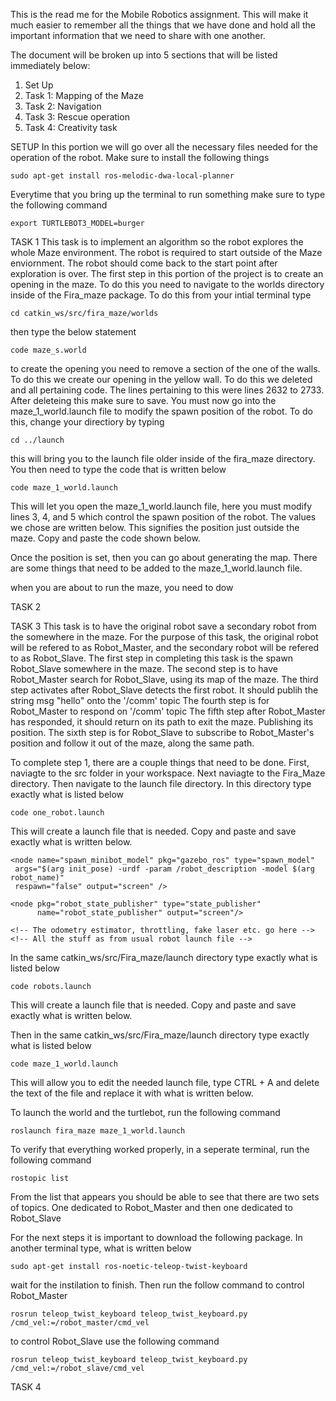 This is the read me for the Mobile Robotics assignment. This will make it much easier to remember all the things that
we have done and hold all the important information that we need to share with one another.

The document will be broken up into 5 sections that will be listed immediately below:
1) Set Up
2) Task 1: Mapping of the Maze
3) Task 2: Navigation
4) Task 3: Rescue operation
5) Task 4: Creativity task



SETUP
In this portion we will go over all the necessary files needed for the operation of the robot.
Make sure to install the following things

    sudo apt-get install ros-melodic-dwa-local-planner


Everytime that you bring up the terminal to run something make sure to type the following command

    export TURTLEBOT3_MODEL=burger


TASK 1
This task is to implement an algorithm so the robot explores the whole Maze environment. The robot is required to start outside of the Maze enviornment. The robot should come back to the start point after exploration is over.
The first step in this portion of the project is to create an opening in the maze. To do this you need to navigate to the worlds directory inside of the Fira_maze package.
To do this from your intial terminal type

    cd catkin_ws/src/fira_maze/worlds

then type the below statement

    code maze_s.world

to create the opening you need to remove a section of the one of the walls. To do this we create our opening in the yellow wall. To do this we deleted <model name='Box_Yellow_clone_3'> and all pertaining code. The lines pertaining to this were lines 2632 to 2733.
After deleteing this make sure to save. You must now go into the maze_1_world.launch file to modify the spawn position of the robot.
To do this, change your directiory by typing 

    cd ../launch

this will bring you to the launch file older inside of the fira_maze directory. You then need to type the code that is written below

    code maze_1_world.launch

This will let you open the maze_1_world.launch file, here you must modify lines 3, 4, and 5 which control the spawn position of the robot. The values we chose are written below. This signifies the position just outside the maze. Copy and paste the code shown below.

  <arg name="x_pos" default="-2"/>
  <arg name="y_pos" default="0.145804"/>
  <arg name="z_pos" default="0.15"/>

Once the position is set, then you can go about generating the map. There are some things that need to be added to the maze_1_world.launch file.


when you are about to run the maze, you need to dow






TASK 2





TASK 3
This task is to have the original robot save a secondary robot from the somewhere in the maze. For the purpose of this task, the original robot will be refered to as Robot_Master, and the secondary robot will be refered to as Robot_Slave. 
The first step in completing this task is the spawn Robot_Slave somewhere in the maze. 
The second step is to have Robot_Master search for Robot_Slave, using its map of the maze. 
The third step activates after Robot_Slave detects the first robot. It should publih the string msg "hello" onto the '/comm' topic
The fourth step is for Robot_Master to respond on '/comm' topic
The fifth step after Robot_Master has responded, it should return on its path to exit the maze. Publishing its position.
The sixth step is for Robot_Slave to subscribe to Robot_Master's position and follow it out of the maze, along the same path.

To complete step 1, there are a couple things that need to be done. 
First, naviagte to the src folder in your workspace. Next naviagte to the Fira_Maze directory. Then navigate to the launch file directory. In this directory type exactly what is listed below

    code one_robot.launch

This will create a launch file that is needed. Copy and paste and save exactly what is written below.

<launch>
    <arg name="robot_name"/>
    <arg name="init_pose"/>

    <node name="spawn_minibot_model" pkg="gazebo_ros" type="spawn_model"
     args="$(arg init_pose) -urdf -param /robot_description -model $(arg robot_name)"
     respawn="false" output="screen" />

    <node pkg="robot_state_publisher" type="state_publisher" 
          name="robot_state_publisher" output="screen"/>

    <!-- The odometry estimator, throttling, fake laser etc. go here -->
    <!-- All the stuff as from usual robot launch file -->
</launch>



In the same catkin_ws/src/Fira_maze/launch directory type exactly what is listed below

    code robots.launch

This will create a launch file that is needed. Copy and paste and save exactly what is written below.

<launch>
  <!-- No namespace here as we will share this description. 
       Access with slash at the beginning -->
  <arg name="model" default="$(env TURTLEBOT3_MODEL)" doc="model type [burger, waffle, waffle_pi]"/>
  <param name="robot_description" command="$(find xacro)/xacro.py $(find turtlebot3_description)/urdf/turtlebot3_$(arg model).urdf.xacro" />
    

  <!-- BEGIN ROBOT 1-->
  <group ns="robot_master">
    <param name="tf_prefix" value="robot_master_tf" />
    <include file="$(find fira_maze)/launch/one_robot.launch" >
      <arg name="init_pose" value="-x -2 -y 0.145804 -z 0.15" />
      <arg name="robot_name"  value="RobotMaster" />
    </include>
  </group>

  <!-- BEGIN ROBOT 2-->
  <group ns="robot_slave">
    <param name="tf_prefix" value="robot_slave_tf" />
    <include file="$(find fira_maze)/launch/one_robot.launch" >
      <arg name="init_pose" value="-x 0.0 -y 0.0 -z 0.0" />
      <arg name="robot_name"  value="RobotSlave" />
    </include>
  </group>
</launch>


Then in the same catkin_ws/src/Fira_maze/launch directory type exactly what is listed below

    code maze_1_world.launch

This will allow you to edit the needed launch file, type CTRL + A and delete the text of the file and replace it with what is written below. 

<launch>

  <node pkg="tf" type="static_transform_publisher" name="camera_tf" args="-1.95 -0.55 2.0 -1.58 0 -1.58 /odom /camera_link 100"/>

  <include file="$(find gazebo_ros)/launch/empty_world.launch">
    <arg name="world_name" value="$(find fira_maze)/worlds/maze_2.world"/>
    <arg name="paused" value="false"/>
    <arg name="use_sim_time" value="true"/>
    <arg name="gui" value="true"/>
    <arg name="headless" value="false"/>
    <arg name="debug" value="false"/>
  </include>

  <!-- include our robots -->
  <include file="$(find fira_maze)/launch/robots.launch"/>
</launch>

To launch the world and the turtlebot, run the following command

    roslaunch fira_maze maze_1_world.launch

To verify that everything worked properly, in a seperate terminal, run the following command

    rostopic list

From the list that appears you should be able to see that there are two sets of topics. One dedicated to Robot_Master and then one dedicated to Robot_Slave

For the next steps it is important to download the following package. In another terminal type, what is written below

    sudo apt-get install ros-noetic-teleop-twist-keyboard

wait for the instilation to finish. Then run the follow command to control Robot_Master

    rosrun teleop_twist_keyboard teleop_twist_keyboard.py /cmd_vel:=/robot_master/cmd_vel

to control Robot_Slave use the following command

    rosrun teleop_twist_keyboard teleop_twist_keyboard.py /cmd_vel:=/robot_slave/cmd_vel



TASK 4